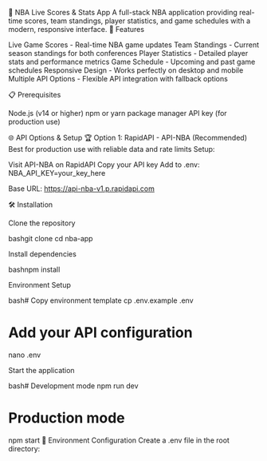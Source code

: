  🏀 NBA Live Scores & Stats App
A full-stack NBA application providing real-time scores, team standings, player statistics, and game schedules with a modern, responsive interface.
🚀 Features

Live Game Scores - Real-time NBA game updates
Team Standings - Current season standings for both conferences
Player Statistics - Detailed player stats and performance metrics
Game Schedule - Upcoming and past game schedules
Responsive Design - Works perfectly on desktop and mobile
Multiple API Options - Flexible API integration with fallback options

📋 Prerequisites

Node.js (v14 or higher)
npm or yarn package manager
API key (for production use)



🌐 API Options & Setup
🏆 Option 1: RapidAPI - API-NBA (Recommended)
Best for production use with reliable data and rate limits
Setup:

Visit API-NBA on RapidAPI
Copy your API key
Add to .env: NBA_API_KEY=your_key_here

Base URL: https://api-nba-v1.p.rapidapi.com

🛠️ Installation

Clone the repository

bashgit clone <your-repo-url>
cd nba-app

Install dependencies

bashnpm install

Environment Setup

bash# Copy environment template
cp .env.example .env

# Add your API configuration
nano .env

Start the application

bash# Development mode
npm run dev

# Production mode
npm start
🔧 Environment Configuration
Create a .env file in the root directory: